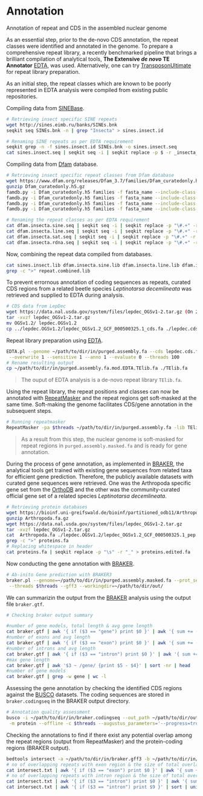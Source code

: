 # Annotation
Annotation of repeat and CDS in the assembled nuclear genome

As an essential step, prior to the de-novo CDS annotation, the repeat classes were identified and annotated in the genome. To prepare a comprehensive repeat library, a recently benchmarked pipeline that brings a brilliant compilation of analytical tools, **The Extensive *de novo* TE Annotator** [EDTA](https://github.com/oushujun/EDTA), was used. Alternatively, one can try [TransposonUltimate](https://github.com/DerKevinRiehl/TransposonUltimate) for repeat library preparation.

As an initial step, the repeat classes which are known to be poorly represented in EDTA analysis were compiled from existing public repositories.

Compiling data from [SINEBase](https://sines.eimb.ru/).
```bash
# Retrieving insect specific SINE repeats
wget http://sines.eimb.ru/banks/SINEs.bnk
seqkit seq SINEs.bnk -n | grep "Insecta" > sines.insect.id

# Renaming SINE repeats as per EDTA requirement
seqkit grep -n -f sines.insect.id SINEs.bnk -o sines.insect.seq
cat sines.insect.seq | seqkit seq -i | seqkit replace -p $ -r _insecta_sinebase#SINE/Unknown > sines.insect.lib
```
Compiling data from [Dfam](https://www.dfam.org/home) database.
```bash
# Retrieving insect specific repeat classes from Dfam database
wget https://www.dfam.org/releases/Dfam_3.7/families/Dfam_curatedonly.h5.gz
gunzip Dfam_curatedonly.h5.gz
famdb.py -i Dfam_curatedonly.h5 families -f fasta_name --include-class-in-name -d --class SINE 'Insecta' > dfam.insecta.sine.seq
famdb.py -i Dfam_curatedonly.h5 families -f fasta_name --include-class-in-name -d --class LINE 'Insecta' > dfam.insecta.line.seq
famdb.py -i Dfam_curatedonly.h5 families -f fasta_name --include-class-in-name -d --class Satellite 'Insecta' > dfam.insecta.sat.seq
famdb.py -i Dfam_curatedonly.h5 families -f fasta_name --include-class-in-name -d --class rRNA 'Insecta' > dfam.insecta.rdna.seq

# Renaming the repeat classes as per EDTA requirement
cat dfam.insecta.sine.seq | seqkit seq -i | seqkit replace -p "\#.+" -r "_insecta_dfam#SINE/Unknown" > dfam.insecta.sine.lib
cat dfam.insecta.line.seq | seqkit seq -i | seqkit replace -p "\#.+" -r "_insecta_dfam#LINE/Unknown" > dfam.insecta.line.lib
cat dfam.insecta.sat.seq | seqkit seq -i | seqkit replace -p "\#.+" -r "_insecta_dfam#Satellite/Satellite" > dfam.insecta.sat.lib
cat dfam.insecta.rdna.seq | seqkit seq -i | seqkit replace -p "\#.+" -r "_insecta_dfam#rDNA/5S" > dfam.insecta.rdna.lib
```
Now, combining the repeat data compiled from databases.
```bash
cat sines.insect.lib dfam.insecta.sine.lib dfam.insecta.line.lib dfam.insecta.sat.lib dfam.insecta.rdna.lib > repeat.combined.lib
grep -c ">" repeat.combined.lib
```
To prevent errornous annotation of coding sequences as repeats, curated CDS regions from a related beetle species *Leptinotarsa decemlineata* was retrieved and supplied to EDTA during analysis.
```bash
# CDS data from LepDec
wget https://data.nal.usda.gov/system/files/lepdec_OGSv1-2.tar.gz (On 2023-07-19)
tar -xvzf lepdec_OGSv1-2.tar.gz
mv OGSv1.2/ lepdec.OGSv1.2
cp ../lepdec.OGSv1.2/lepdec_OGSv1.2_GCF_000500325.1_cds.fa ./lepdec.cds.fa
```
Repeat library preparation using [EDTA](https://github.com/oushujun/EDTA).
```bash
EDTA.pl --genome ~/path/to/dir/in/purged.assembly.fa --cds lepdec.cds.fa --curatedlib repeat.combined.lib \
 --overwrite 1 --sensitive 1 --anno 1 --evaluate 0 --threads 100
# Rename resulting output
cp ~/path/to/dir/in/purged.assembly.fa.mod.EDTA.TElib.fa ./TElib.fa
```
> The ouput of EDTA analysis is a de-novo repeat library ```TElib.fa```.

Using the repeat library, the repeat positions and classes can now be annotated with [RepeatMasker](https://github.com/rmhubley/RepeatMasker) and the repeat regions get soft-masked at the same time. Soft-making the genome facilitates CDS/gene annotation in the subsequent steps.
```bash
# Running repeatmasker
RepeatMasker -pa $threads ~/path/to/dir/in/purged.assembly.fa -lib TElib.fa -gff -xsmall
```
> As a result from this step, the nuclear genome is soft-masked for repeat regions in ```purged.assembly.masked.fa``` and is ready for gene annotation.

During the process of gene annotation, as implemented in [BRAKER](https://github.com/Gaius-Augustus/BRAKER), the analytical tools get trained with existing gene sequences from related taxa for efficient
gene prediction. Therefore, the publicly available datasets with curated gene sequences were retrieved. One was the Arthropoda specific gene set from the [OrthoDB](https://www.orthodb.org/) and the other 
was the community-curated official gene set of a related species *Leptinotarsa decemlineata*.
```bash
# Retrieving protein databases
wget https://bioinf.uni-greifswald.de/bioinf/partitioned_odb11/Arthropoda.fa.gz
gunzip Arthropoda.fa.gz
wget https://data.nal.usda.gov/system/files/lepdec_OGSv1-2.tar.gz
tar -xvzf lepdec_OGSv1-2.tar.gz
cat  Arthropoda.fa ./lepdec.OGSv1.2/lepdec_OGSv1.2_GCF_000500325.1_pep.fa > proteins.fa
grep -c ">" proteins.fa
# Replacing whitespace in header
cat proteins.fa | seqkit replace -p "\s" -r "_" > proteins.edited.fa
```
Now conducting the gene annotation with [BRAKER](https://github.com/Gaius-Augustus/BRAKER).
```bash
# Ab-inito Gene prediction with BRAKER3
braker.pl --genome=~/path/to/dir/in/purged.assembly.masked.fa --prot_seq=~/path/to/dir/in/proteins.edited.fa \
 --threads $threads --gff3 --workingdir=~/path/to/dir/out/
```
We can summarizin the output from the [BRAKER](https://github.com/Gaius-Augustus/BRAKER) analysis using the output file ```braker.gtf```.
```bash
# Checking braker output summary

#number of gene models, total length & avg gene length
cat braker.gtf | awk '{ if ($3 == "gene") print $0 }' | awk '{ sum += ($5 - $4) } END { print NR, sum, sum / NR }'
#number of exons and avg length
cat braker.gtf | awk '{ if ($3 == "exon") print $0 }' | awk '{ sum += ($5 - $4) } END { print NR, sum, sum / NR }'
#number of introns and avg length
cat braker.gtf | awk '{ if ($3 == "intron") print $0 }' | awk '{ sum += ($5 - $4) } END { print NR, sum, sum / NR }'
#max gene length
cat braker.gtf | awk '$3 ~ /gene/ {print $5 - $4}' | sort -nr | head
#number of gene models
cat braker.gtf | grep -w gene | wc -l
```
Assessing the gene annotation by checking the identified CDS regions against the [BUSCO](https://busco.ezlab.org/) datasets. The coding sequences are stored in ```braker.codingseq``` in the BRAKER output directory.
```bash
# Annotation quality assessment
busco -i ~/path/to/dir/in/braker.codingseq --out_path ~/path/to/dir/out -o $prefix -l ~/path/to/dir/out/$busco.db \
 -m protein --offline -c $threads --augustus_parameters='--progress=true' --download_path ~/path/to/dir/in/busco_downloads
```
Checking the annotations to find if there exist any potential overlap among the repeat regions (output from RepeatMasker) and the protein-coding regions (BRAKER output).
```bash
bedtools intersect -a ~/path/to/dir/in/braker.gff3 -b ~/path/to/dir/in/purged.assembly.fa.out.gff -wo > intersect.txt
# no of overlapping repeats with exon region & the size of total overlap
cat intersect.txt | awk '{ if ($3 == "exon") print $0 }' | awk '{ sum += ($22) } END { print NR, sum}'
# no of overlapping repeats with intron region & the size of total overlap
cat intersect.txt | awk '{ if ($3 == "intron") print $0 }' | awk '{ sum += ($22) } END { print NR, sum}'
cat intersect.txt | awk '{ if ($3 == "intron") print $9 }' | sort | uniq
```

